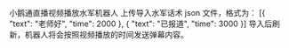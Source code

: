 小鹅通直播视频播放水军机器人
上传导入水军话术 json 文件，格式为：
[{
        "text": "老师好",
        "time": 2000
    },
    {
        "text": "已报道",
        "time": 3000
    }]
导入后刷新，机器人将会按照视频播放的时间发送弹幕内容。